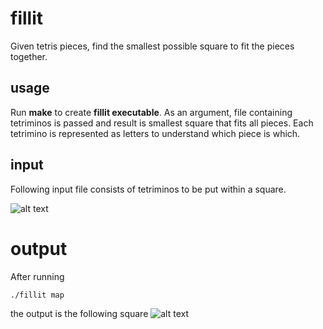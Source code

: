 # fillit
Given tetris pieces, find the smallest possible square to fit the pieces together.
## usage
Run **make** to create **fillit executable**. As an argument, file containing tetriminos is passed and
result is smallest square that fits all pieces. Each tetrimino is represented as letters to understand which piece is which.
## input
Following input file consists of tetriminos to be put within a square.

![alt text](https://i.imgur.com/mWofAVP.png)
# output
After running
```
./fillit map
```
the output is the following square
![alt text](https://i.imgur.com/DHkvJH5.png)
